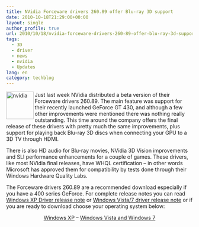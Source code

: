 ```yaml
---
title: NVidia Forceware drivers 260.89 offer Blu-ray 3D support
date: 2010-10-18T21:29:00+00:00
layout: single
author_profile: true
url: 2010/10/18/nvidia-forceware-drivers-260-89-offer-blu-ray-3d-support/
tags:
  - 3D
  - driver
  - news
  - nvidia
  - Updates
lang: en
category: techblog
---
```

[<img title="nvidia" border="0" alt="nvidia" align="left" src="http://lh5.ggpht.com/_vaUVXcmC3OI/TLy1F5UdI3I/AAAAAAAACtU/Pq8kYdoXiVI/nvidia_thumb%5B1%5D.gif?imgmax=800" width="74" height="74" />](http://lh6.ggpht.com/_vaUVXcmC3OI/TLy1EfxYkEI/AAAAAAAACtQ/hQSniQDgeRE/s1600-h/nvidia%5B3%5D.gif)Just last week NVidia distributed a beta version of their Forceware drivers 260.89. The main feature was support for their recently launched GeForce GT 430, and although a few other improvements were mentioned there was nothing really outstanding. This time around the company offers the final release of these drivers with pretty much the same improvements, plus support for playing back Blu-ray 3D discs when connecting your GPU to a 3D TV through HDMI.

There is also HD audio for Blu-ray movies, NVidia 3D Vision improvements and SLI performance enhancements for a couple of games. These drivers, like most NVidia final releases, have WHQL certification – in other words Microsoft has approved them for compatibility by tests done through their Windows Hardware Quality Labs.

The Forceware drivers 260.89 are a recommended download especially if you have a 400 series GeForce. For complete release notes you can read <a href="http://us.download.nvidia.com/Windows/260.89/260.89_WinXP_Desktop_Release_Notes.pdf" target="_blank">Windows XP Driver release note</a> or <a href="http://us.download.nvidia.com/Windows/260.89/260.89_Win7_WinVista_Desktop_Release_Notes.pdf" target="_blank">Windows Vista/7 driver release note</a> or if you are ready to download choose your operating system below:

<p align="center">
  <a href="http://www.nvidia.com/object/winxp-260.89-whql-driver.html" target="_blank">Windows XP</a> – <a href="http://www.nvidia.com/object/win7-winvista-32bit-260.89-whql-driver.html" target="_blank">Windows Vista and Windows 7</a>
</p>